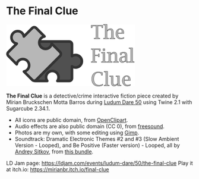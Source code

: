 # The Final Clue

![The Final Clue logo](https://github.com/mirianbr/final-clue/blob/master/images/puzzle-logo.png)

**The Final Clue** is a detective/crime interactive fiction piece created by Mírian Bruckschen Motta Barros during [Ludum Dare 50](https://ldjam.com/) using Twine 2.1 with Sugarcube 2.34.1.

* All icons are public domain, from [OpenClipart](https://openclipart.org).
* Audio effects are also public domain (CC 0), from [freesound](https://freesound.org).
* Photos are my own, with some editing using [Gimp](https://www.gimp.org/).
* Soundtrack: Dramatic Electronic Themes #2 and #3 (Slow Ambient Version - Looped), and Be Positive (Faster version) - Looped, all by [Andrey Sitkov](https://soundcloud.com/andrey-sitkov), from [this bundle](https://www.humblebundle.com/software/big-music-bundle-for-games-films-and-content-creators-2-software).

LD Jam page: https://ldjam.com/events/ludum-dare/50/the-final-clue
Play it at itch.io: https://mirianbr.itch.io/final-clue
